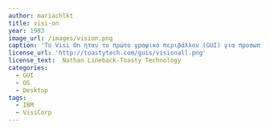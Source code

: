 ```yaml
---
author: mariachlkt
title: visi-on
year: 1983
image_url: /images/vision.png
caption: 'Το Visi On ήταν το πρώτο γραφικό περιβάλλον (GUI) για προσωπικούς υπολογιστές συμβατούς με IBM, που εκτελούσαν MS-DOS.Αποτέλεσε ένα ιδιαίτερα προηγμένο λογισμικό στην εποχή του, καθώς διέθεται χρήσιμα και σημαντικά χαρακτηριστικά και λειτουργίες,όπως γραφική επικάλυψη παραθύρου, προσαρμοσμένο σύστημα αρχειοθέτησης, φορητή εικονική μηχανή, ενσωματωμένη σουίτα (Visi On Calc-Visi On Graph-Visi On Word) και υποστήριξη σε εφαρμογές τρίτων.'
license_url: 'http://toastytech.com/guis/visionall.png'
license_text:  Nathan Lineback-Toasty Technology
categories:
  - GUI
  - OS
  - Desktop
tags:
  - ΙΒΜ
  - VisiCorp
---
```


